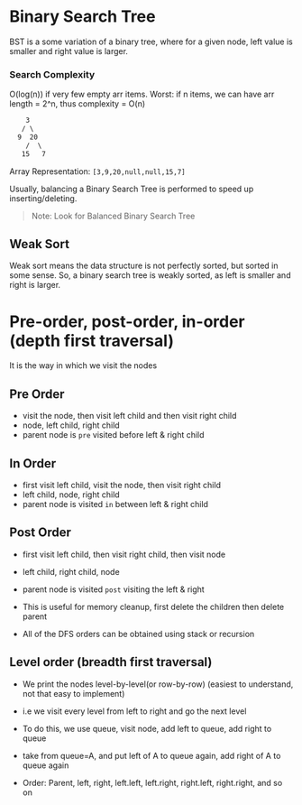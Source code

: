 # Binary Search Tree
BST is a some variation of a binary tree, where for a given node, left value is smaller and right value is larger.

### Search Complexity

O(log(n)) if very few empty arr items.
Worst: if n items, we can have arr length = 2^n,
thus complexity = O(n)

```txt
    3
   / \
  9  20
    /  \
   15   7
```
Array Representation: `[3,9,20,null,null,15,7]`

Usually, balancing a Binary Search Tree is performed to speed up inserting/deleting.

> Note: Look for Balanced Binary Search Tree

## Weak Sort
Weak sort means the data structure is not perfectly sorted, but sorted in some sense.
So, a binary search tree is weakly sorted, as left is smaller and right is larger.

# Pre-order, post-order, in-order (depth first traversal)
It is the way in which we visit the nodes

## Pre Order
- visit the node, then visit left child and then visit right child
- node, left child, right child
- parent node is `pre` visited before left & right child

## In Order
- first visit left child, visit the node, then visit right child
- left child, node, right child
- parent node is visited `in` between left & right child

## Post Order
- first visit left child, then visit right child, then visit node
- left child, right child, node
- parent node is visited `post` visiting the left & right
- This is useful for memory cleanup, first delete the children then delete parent

- All of the DFS orders can be obtained using stack or recursion

## Level order (breadth first traversal)
- We print the nodes level-by-level(or row-by-row) (easiest to understand, not that easy to implement)
- i.e we visit every level from left to right and go the next level

- To do this, we use queue, visit node, add left to queue, add right to queue
- take from queue=A, and put left of A to queue again, add right of A to queue again
- Order: Parent, left, right, left.left, left.right, right.left, right.right, and so on